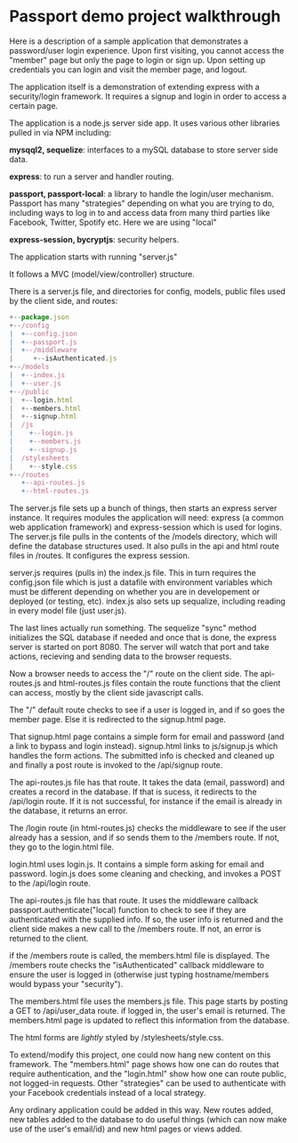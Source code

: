 # Passport demo project walkthrough

Here is a description of a sample application that demonstrates a password/user login experience.  Upon first visiting, you cannot access the "member" page but only the page to login or sign up.  Upon setting up credentials you can login and visit the member page, and logout.


The application itself is a demonstration of extending express with a security/login framework.  It requires a signup and login in order to access a certain page.

The application is a node.js server side app.  It uses various other libraries pulled in via NPM including:

**mysqql2, sequelize**: interfaces to a mySQL database to store server side data.  

**express**: to run a server and handler routing.  

**passport, passport-local**: a library to handle the login/user mechanism.  Passport has many "strategies" depending on what you are trying to do, including ways to log in to and access data from many third parties like Facebook, Twitter, Spotify etc.  Here we are using "local"  

**express-session, bycryptjs**: security helpers.  



The application starts with running "server.js"

It follows a MVC (model/view/controller) structure.

There is a server.js file, and directories for config, models, public files used by the client side, and routes:

```+--server.js  
+--package.json  
+--/config  
|  +--config.json  
|  +--passport.js  
|  +--/middleware  
|     +--isAuthenticated.js  
+--/models  
|  +--index.js  
|  +--user.js  
+--/public  
|  +--login.html  
|  +--members.html  
|  +--signup.html  
|  /js  
|    +--login.js  
|    +--members.js  
|    +--signup.js  
|  /stylesheets  
|    +--style.css  
+--/routes  
   +--api-routes.js  
   +--html-routes.js  
```

The server.js file sets up a bunch of things, then starts an express server instance.  It requires modules the application will need: express (a common web application framework) and express-session which is used for logins. The server.js file pulls in the contents of the /models directory, which will define the database structures used.  It also pulls in the api and html route files in /routes.  It configures the express session.  

server.js requires (pulls in) the index.js file.  This in turn requires the config.json file which is just a datafile with environment variables which must be different depending on whether you are in developement or deployed (or testing, etc).  index.js also sets up sequalize, including reading in every model file (just user.js).


The last lines actually run something.  The sequelize "sync" method initializes the SQL database if needed and once that is done, the express server is started on port 8080.  The server will watch that port and take actions, recieving and sending data to the browser requests.


Now a browser needs to access the "/" route on the client side.  The api-routes.js and html-routes.js files contain the route functions that the client can access, mostly by the client side javascript calls. 

 The "/" default route checks to see if a user is logged in, and if so goes the member page.  Else it is redirected to the signup.html page.

 That signup.html page contains a simple form for email and password (and a link to bypass and login instead).  signup.html links to js/signup.js which handles the form actions.  The submitted info is checked and cleaned up and finally a post route is invoked to the /api/signup route.  

 The api-routes.js file has that route.  It takes the data (email, password) and creates a record in the database.  If that is sucess, it redirects to the /api/login route.  If it is not successful, for instance if the email is already in the database, it returns an error.

 The /login route (in html-routes.js) checks the middleware to see if the user already has a session, and if so sends them to the /members route.  If not, they go to the login.html file.

 login.html  uses login.js.  It contains a simple form asking for email and password.  login.js does some cleaning and checking, and invokes a POST to the /api/login route.

 The api-routes.js file has that route.  It uses the middleware callback passport.authenticate("local) function to check to see if they are authenticated with the supplied info.  If so, the user info is returned and the client side makes a new call to the /members route.  If not, an error is returned to the client.

 if the /members route is called, the members.html file is displayed.  The /members route checks the "isAuthenticated" callback middleware to ensure the user is logged in (otherwise just typing hostname/members would bypass your "security").  

 The members.html file uses the members.js file.  This page starts by posting a GET to /api/user_data route.  if logged in, the user's email is returned.  The members.html page is updated to reflect this information from the database.

 The html forms are *lightly* styled by /stylesheets/style.css.

 To extend/modify this project, one could now hang new content on this framework.  The "members.html" page shows how one can do routes that require authentication, and the "login.html" show how one can route public, not logged-in requests.  Other "strategies" can be used to authenticate with your Facebook credentials instead of a local strategy.  

 Any ordinary application could be added in this way.  New routes added, new tables added to the database to do useful things (which can now make use of the user's email/id) and new html pages or views added.
 

